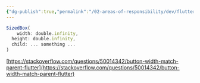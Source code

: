 ```yaml
---
{"dg-publish":true,"permalink":"/02-areas-of-responsibility/dev/flutter/flutter/","tags":["dev","flutter"],"noteIcon":""}
---
```




```jsx
SizedBox(
	width: double.infinity,
  height: double.infinity,
  child: ... something ...
)
```

[https://stackoverflow.com/questions/50014342/button-width-match-parent-flutter](https://stackoverflow.com/questions/50014342/button-width-match-parent-flutter)